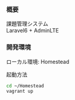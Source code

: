 
### 概要

課題管理システム  
Laravel6 + AdminLTE

### 開発環境

ローカル環境: Homestead

起動方法

```bash
cd ~/Homestead
vagrant up
```

